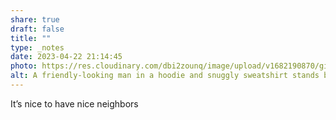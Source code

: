```yaml
---
share: true
draft: false
title: ""
type: _notes
date: 2023-04-22 21:14:45
photo: https://res.cloudinary.com/dbi2zounq/image/upload/v1682190870/gi3ra1pjaeltspz39ytl.jpg
alt: A friendly-looking man in a hoodie and snuggly sweatshirt stands by a canal.
---
```


It’s nice to have nice neighbors
